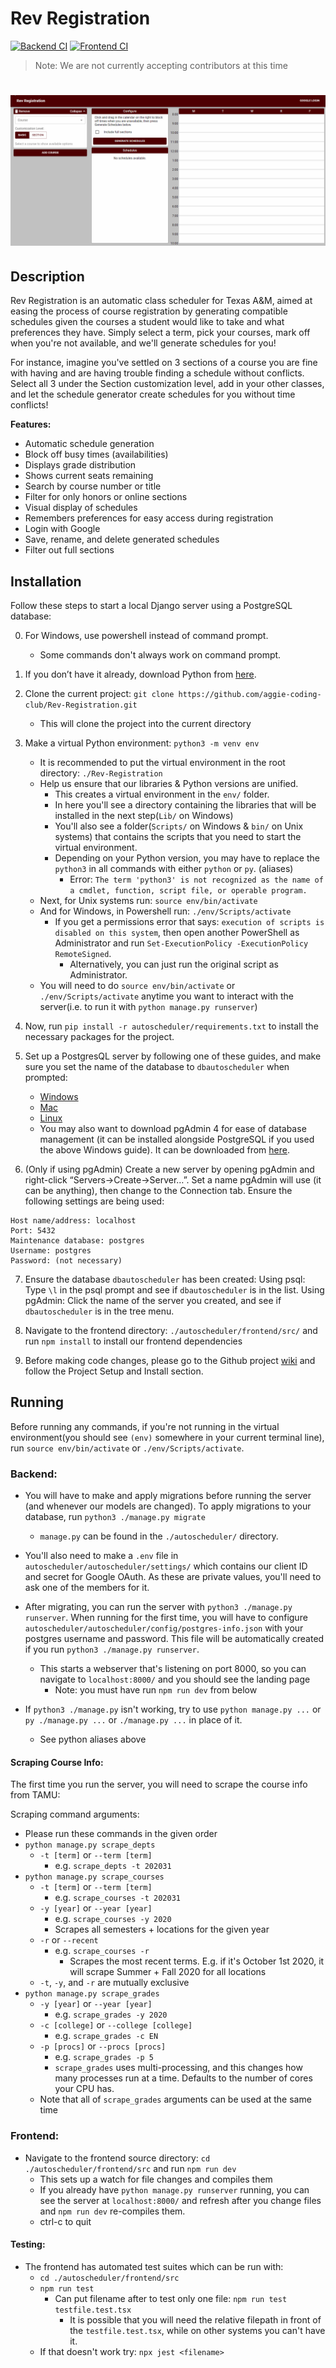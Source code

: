# Rev Registration

[![Backend CI](https://github.com/aggie-coding-club/Automatic-Aggie-Scheduler/workflows/Backend%20CI/badge.svg)](https://github.com/aggie-coding-club/rev-registration/actions?query=branch%3Amaster+workflow%3A%22Backend+CI%22)
[![Frontend CI](https://github.com/aggie-coding-club/Automatic-Aggie-Scheduler/workflows/Frontend%20CI/badge.svg)](https://github.com/aggie-coding-club/rev-registration/actions?query=branch%3Amaster+workflow%3A%22Frontend+CI%22)

> Note: We are not currently accepting contributors at this time

# ![project-demo](./assets/project-demo.gif)

## Description

Rev Registration is an automatic class scheduler for Texas A&M, aimed at easing the process
of course registration by generating compatible schedules given the courses a student would
like to take and what preferences they have. Simply select a term, pick your courses, mark off when
you're not available, and we'll generate schedules for you!

For instance, imagine you've settled on 3 sections of a course you are fine with having and are having
trouble finding a schedule without conflicts. Select all 3 under the Section customization level,
add in your other classes, and let the schedule generator create schedules for you without time conflicts!

**Features:**

- Automatic schedule generation
- Block off busy times (availabilities)
- Displays grade distribution
- Shows current seats remaining
- Search by course number or title
- Filter for only honors or online sections
- Visual display of schedules
- Remembers preferences for easy access during registration
- Login with Google
- Save, rename, and delete generated schedules
- Filter out full sections

## Installation

Follow these steps to start a local Django server using a PostgreSQL database:

0) For Windows, use powershell instead of command prompt.
    - Some commands don't always work on command prompt.
1) If you don’t have it already, download Python from [here](https://www.python.org/downloads/).
2) Clone the current project: `git clone https://github.com/aggie-coding-club/Rev-Registration.git`
    - This will clone the project into the current directory
3) Make a virtual Python environment: `python3 -m venv env`
    - It is recommended to put the virtual environment in the root directory: `./Rev-Registration`
    - Help us ensure that our libraries & Python versions are unified.
        - This creates a virtual environment in the `env/` folder.
        - In here you'll see a directory containing the libraries that will be installed in the next step(`Lib/` on Windows)
        - You'll also see a folder(`Scripts/` on Windows & `bin/` on Unix systems) that contains the scripts that you need to start the virtual environment.
        - Depending on your Python version, you may have to replace the `python3` in all commands with either `python` or `py`. (aliases)
            - Error: `The term 'python3' is not recognized as the name of a cmdlet, function, script file, or operable program.`
    - Next, for Unix systems run: `source env/bin/activate`
    - And for Windows, in Powershell run: `./env/Scripts/activate`
        - If you get a permissions error that says: `execution of scripts is disabled on this system`, then open another PowerShell as Administrator and run `Set-ExecutionPolicy -ExecutionPolicy RemoteSigned`.
            - Alternatively, you can just run the original script as Administrator.
    - You will need to do `source env/bin/activate` or `./env/Scripts/activate` anytime you want to interact with the server(i.e. to run it with `python manage.py runserver`)
4) Now, run `pip install -r autoscheduler/requirements.txt` to install the necessary packages for the project.
5) Set up a PostgresQL server by following one of these guides, and make sure you set the name of the database to `dbautoscheduler` when prompted:
    - [Windows](http://www.postgresqltutorial.com/install-postgresql/)
    - [Mac](https://github.com/aggie-coding-club/Automatic-Aggie-Scheduler/wiki/Setup-Postgres-PGAdmin-on-MacOs)
    - [Linux](https://www.techrepublic.com/blog/diy-it-guy/diy-a-postgresql-database-server-setup-anyone-can-handle/)
    - You may also want to download pgAdmin 4 for ease of database management (it can be installed alongside PostgreSQL if you used the above Windows guide). It can be downloaded from [here](https://www.pgadmin.org/download/).

6) (Only if using pgAdmin) Create a new server by opening pgAdmin and right-click “Servers->Create->Server…”. Set a name pgAdmin will use (it can be anything), then change to the Connection tab. Ensure the following settings are being used:

```text
Host name/address: localhost
Port: 5432
Maintenance database: postgres
Username: postgres
Password: (not necessary)
```

7) Ensure the database `dbautoscheduler` has been created:
Using psql: Type `\l` in the psql prompt and see if `dbautoscheduler` is in the list.
Using pgAdmin: Click the name of the server you created, and see if `dbautoscheduler` is in the tree menu.

8) Navigate to the frontend directory: `./autoscheduler/frontend/src/` and run `npm install` to install our frontend dependencies
    
9) Before making code changes, please go to the Github project [wiki](https://github.com/aggie-coding-club/Rev-Registration/wiki) and follow the Project Setup and Install section.

## Running

Before running any commands, if you're not running in the virtual environment(you should see `(env)` somewhere in your current terminal line), run `source env/bin/activate` or `./env/Scripts/activate`.

### Backend:
- You will have to make and apply migrations before running the server (and whenever our models are changed). To apply migrations to your database, run `python3 ./manage.py migrate`
    - `manage.py` can be found in the `./autoscheduler/` directory.
    
- You'll also need to make a `.env` file in `autoscheduler/autoscheduler/settings/` which contains our client ID and secret for Google OAuth. As these are private values, you'll need to ask one of the members for it.

- After migrating, you can run the server with `python3 ./manage.py runserver`. When running for the first time, you will have to configure `autoscheduler/autoscheduler/config/postgres-info.json` with your postgres username and password. This file will be automatically created if you run `python3 ./manage.py runserver`.
     - This starts a webserver that's listening on port 8000, so you can navigate to `localhost:8000/` and you should see the landing page
          - Note: you must have run `npm run dev` from below

- If `python3 ./manage.py` isn't working, try to use `python manage.py ...` or `py ./manage.py ...` or `./manage.py ...` in place of it.
    - See python aliases above

#### Scraping Course Info:
The first time you run the server, you will need to scrape the course info from TAMU:

Scraping command arguments:
- Please run these commands in the given order
- `python manage.py scrape_depts`
  - `-t [term]` or `--term [term]`
    - e.g. `scrape_depts -t 202031`
- `python manage.py scrape_courses`
  - `-t [term]` or `--term [term]`
    - e.g. `scrape_courses -t 202031`
  - `-y [year]` or `--year [year]`
    - e.g. `scrape_courses -y 2020`
    - Scrapes all semesters + locations for the given year
  - `-r` or `--recent`
    - e.g. `scrape_courses -r`
      - Scrapes the most recent terms. E.g. if it's October 1st 2020, it will scrape Summer + Fall 2020 for all locations
  - `-t`, `-y`, and `-r` are mutually exclusive
- `python manage.py scrape_grades`
  - `-y [year]` or `--year [year]`
    - e.g. `scrape_grades -y 2020`
  - `-c [college]` or `--college [college]`
    - e.g. `scrape_grades -c EN`
  - `-p [procs]` or `--procs [procs]`
    - e.g. `scrape_grades -p 5`
    - `scrape_grades` uses multi-processing, and this changes how many processes run at a time. Defaults to the number of cores your CPU has.
  - Note that all of `scrape_grades` arguments can be used at the same time

### Frontend:
- Navigate to the frontend source directory: `cd ./autoscheduler/frontend/src` and run `npm run dev`
    - This sets up a watch for file changes and compiles them
    - If you already have `python manage.py runserver` running, you can see the server at `localhost:8000/` and refresh after you change files and `npm run dev` re-compiles them.
    - ctrl-c to quit

#### Testing:

- The frontend has automated test suites which can be run with:
    - `cd ./autoscheduler/frontend/src`
    - `npm run test`
        - Can put filename after to test only one file: `npm run test testfile.test.tsx`
            - It is possible that you will need the relative filepath in front of the `testfile.test.tsx`, while on other systems you can't have it.
    - If that doesn't work try: `npx jest <filename>`
